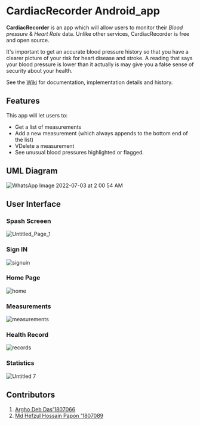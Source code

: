 # CardiacRecorder Android_app
**CardiacRecorder** is an app which will allow users to monitor their _Blood pressure_ & _Heart Rate_ data. Unlike other services, CardiacRecorder is free and open source.

It's important to get an accurate blood pressure history so that you have a clearer picture of your risk for heart disease and stroke. A reading that says your blood pressure is lower than it actually is may give you a false sense of security about your health.

See the [Wiki](https://github.com/RedRiotPapon/CardiacRecorder/wiki) for documentation, implementation details and history.


## Features
This app will let users to:
* Get a list of measurements
* Add a new measurement (which always appends to the bottom end of the list)
* VDelete a measurement
* See unusual blood pressures highlighted or flagged.


## UML Diagram
![WhatsApp Image 2022-07-03 at 2 00 54 AM](https://user-images.githubusercontent.com/103327602/177014734-f3e5df7d-c1b4-44ba-988e-c0412a30b23d.jpeg)


## User Interface

### Spash Screeen
![Untitled_Page_1](https://user-images.githubusercontent.com/80849169/177014124-dbf29d6c-ccb8-486b-8a3a-e844a131a3fd.jpg)

### Sign IN
![signuin](https://user-images.githubusercontent.com/80849169/177014161-dfabe256-ad81-4894-a155-db647ac7f98c.png)

### Home Page
![home](https://user-images.githubusercontent.com/80849169/177014139-fd1d4a1e-f694-405e-8e68-285f3747ebc5.png)

### Measurements
![measurements](https://user-images.githubusercontent.com/80849169/177014174-e5a68dd8-066d-4d6d-81ea-d5275f91a341.png)

### Health Record
![records](https://user-images.githubusercontent.com/80849169/177014252-d460cab8-d87d-44e8-a07e-9f9104dbf070.png)

### Statistics
![Untitled 7](https://user-images.githubusercontent.com/80849169/177014194-b6cf4981-8dfc-4c17-9f9f-16ed93c9fed9.png)


## Contributors
1. [Argho Deb Das'1807066](https://github.com/MrArgho)
2. [Md Hefzul Hossain Papon '1807089](https://github.com/RedRiotPapon)
